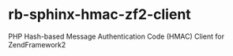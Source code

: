 # rb-sphinx-hmac-zf2-client
PHP Hash-based Message Authentication Code (HMAC) Client for ZendFramework2
